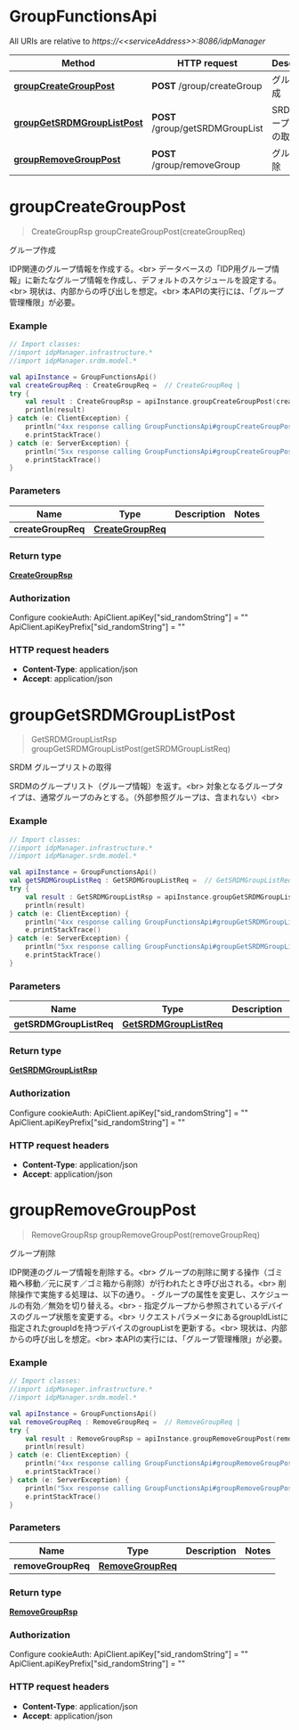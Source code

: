 # GroupFunctionsApi

All URIs are relative to *https://&lt;&lt;serviceAddress&gt;&gt;:8086/idpManager*

Method | HTTP request | Description
------------- | ------------- | -------------
[**groupCreateGroupPost**](GroupFunctionsApi.md#groupCreateGroupPost) | **POST** /group/createGroup | グループ作成
[**groupGetSRDMGroupListPost**](GroupFunctionsApi.md#groupGetSRDMGroupListPost) | **POST** /group/getSRDMGroupList | SRDM グループリストの取得
[**groupRemoveGroupPost**](GroupFunctionsApi.md#groupRemoveGroupPost) | **POST** /group/removeGroup | グループ削除


<a name="groupCreateGroupPost"></a>
# **groupCreateGroupPost**
> CreateGroupRsp groupCreateGroupPost(createGroupReq)

グループ作成

IDP関連のグループ情報を作成する。&lt;br&gt; データベースの「IDP用グループ情報」に新たなグループ情報を作成し、デフォルトのスケジュールを設定する。&lt;br&gt; 現状は、内部からの呼び出しを想定。&lt;br&gt; 本APIの実行には、「グループ管理権限」が必要。

### Example
```kotlin
// Import classes:
//import idpManager.infrastructure.*
//import idpManager.srdm.model.*

val apiInstance = GroupFunctionsApi()
val createGroupReq : CreateGroupReq =  // CreateGroupReq | 
try {
    val result : CreateGroupRsp = apiInstance.groupCreateGroupPost(createGroupReq)
    println(result)
} catch (e: ClientException) {
    println("4xx response calling GroupFunctionsApi#groupCreateGroupPost")
    e.printStackTrace()
} catch (e: ServerException) {
    println("5xx response calling GroupFunctionsApi#groupCreateGroupPost")
    e.printStackTrace()
}
```

### Parameters

Name | Type | Description  | Notes
------------- | ------------- | ------------- | -------------
 **createGroupReq** | [**CreateGroupReq**](CreateGroupReq.md)|  |

### Return type

[**CreateGroupRsp**](CreateGroupRsp.md)

### Authorization


Configure cookieAuth:
    ApiClient.apiKey["sid_randomString"] = ""
    ApiClient.apiKeyPrefix["sid_randomString"] = ""

### HTTP request headers

 - **Content-Type**: application/json
 - **Accept**: application/json

<a name="groupGetSRDMGroupListPost"></a>
# **groupGetSRDMGroupListPost**
> GetSRDMGroupListRsp groupGetSRDMGroupListPost(getSRDMGroupListReq)

SRDM グループリストの取得

SRDMのグループリスト（グループ情報）を返す。&lt;br&gt; 対象となるグループタイプは、通常グループのみとする。（外部参照グループは、含まれない）&lt;br&gt;

### Example
```kotlin
// Import classes:
//import idpManager.infrastructure.*
//import idpManager.srdm.model.*

val apiInstance = GroupFunctionsApi()
val getSRDMGroupListReq : GetSRDMGroupListReq =  // GetSRDMGroupListReq | 
try {
    val result : GetSRDMGroupListRsp = apiInstance.groupGetSRDMGroupListPost(getSRDMGroupListReq)
    println(result)
} catch (e: ClientException) {
    println("4xx response calling GroupFunctionsApi#groupGetSRDMGroupListPost")
    e.printStackTrace()
} catch (e: ServerException) {
    println("5xx response calling GroupFunctionsApi#groupGetSRDMGroupListPost")
    e.printStackTrace()
}
```

### Parameters

Name | Type | Description  | Notes
------------- | ------------- | ------------- | -------------
 **getSRDMGroupListReq** | [**GetSRDMGroupListReq**](GetSRDMGroupListReq.md)|  |

### Return type

[**GetSRDMGroupListRsp**](GetSRDMGroupListRsp.md)

### Authorization


Configure cookieAuth:
    ApiClient.apiKey["sid_randomString"] = ""
    ApiClient.apiKeyPrefix["sid_randomString"] = ""

### HTTP request headers

 - **Content-Type**: application/json
 - **Accept**: application/json

<a name="groupRemoveGroupPost"></a>
# **groupRemoveGroupPost**
> RemoveGroupRsp groupRemoveGroupPost(removeGroupReq)

グループ削除

IDP関連のグループ情報を削除する。&lt;br&gt; グループの削除に関する操作（ゴミ箱へ移動／元に戻す／ゴミ箱から削除）が行われたとき呼び出される。&lt;br&gt; 削除操作で実施する処理は、以下の通り。   - グループの属性を変更し、スケジュールの有効／無効を切り替える。&lt;br&gt;   - 指定グループから参照されているデバイスのグループ状態を変更する。&lt;br&gt;     リクエストパラメータにあるgroupIdListに指定されたgroupIdを持つデバイスのgroupListを更新する。&lt;br&gt;  現状は、内部からの呼び出しを想定。&lt;br&gt; 本APIの実行には、「グループ管理権限」が必要。

### Example
```kotlin
// Import classes:
//import idpManager.infrastructure.*
//import idpManager.srdm.model.*

val apiInstance = GroupFunctionsApi()
val removeGroupReq : RemoveGroupReq =  // RemoveGroupReq | 
try {
    val result : RemoveGroupRsp = apiInstance.groupRemoveGroupPost(removeGroupReq)
    println(result)
} catch (e: ClientException) {
    println("4xx response calling GroupFunctionsApi#groupRemoveGroupPost")
    e.printStackTrace()
} catch (e: ServerException) {
    println("5xx response calling GroupFunctionsApi#groupRemoveGroupPost")
    e.printStackTrace()
}
```

### Parameters

Name | Type | Description  | Notes
------------- | ------------- | ------------- | -------------
 **removeGroupReq** | [**RemoveGroupReq**](RemoveGroupReq.md)|  |

### Return type

[**RemoveGroupRsp**](RemoveGroupRsp.md)

### Authorization


Configure cookieAuth:
    ApiClient.apiKey["sid_randomString"] = ""
    ApiClient.apiKeyPrefix["sid_randomString"] = ""

### HTTP request headers

 - **Content-Type**: application/json
 - **Accept**: application/json

